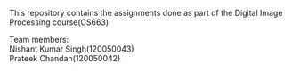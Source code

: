 This repository contains the assignments done as part of the Digital Image Processing course(CS663)<br>

Team members: <br>
Nishant Kumar Singh(120050043)    
Prateek Chandan(120050042)
